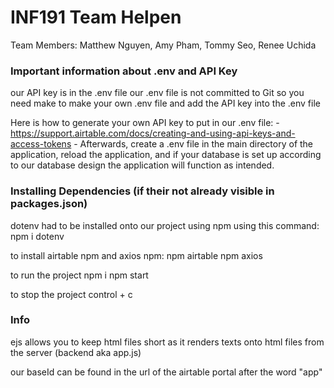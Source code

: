 # INF191 Team Helpen
Team Members: Matthew Nguyen, Amy Pham, Tommy Seo, Renee Uchida

### Important information about .env and API Key 

our API key is in the .env file
our .env file is not committed to Git so you need make to make your own .env file and add the API key into the .env file

Here is how to generate your own API key to put in our .env file:
	- https://support.airtable.com/docs/creating-and-using-api-keys-and-access-tokens
	- Afterwards, create a .env file in the main directory of the application, reload the application, and if your database
	is set up according to our database design the application will function as intended.
  
  

### Installing Dependencies (if their not already visible in packages.json)

dotenv had to be installed onto our project using npm using this command:
	npm i dotenv
	
to install airtable npm and axios npm:
	npm airtable
	npm axios

to run the project
	npm i
	npm start

to stop the project
	control + c
  
  
### Info

ejs allows you to keep html files short as it renders texts onto html files from the server (backend aka app.js)

our baseId can be found in the url of the airtable portal after the word "app"
